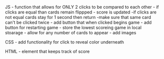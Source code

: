 


JS - function that allows for ONLY 2 clicks to be compared to each other
    - if clicks are equal than cards remain flippped
        - score is updated
    -if clicks are not equal cards stay for 1 second then return
    -make sure that same card can't be clicked twice
    - add button that when clicked begins game
    - add button for restarting game
    - store the lowest scoreing game in local stoarage
    - allow for any number of cards to appear
    - add images


CSS - add functionality for click to reveal color underneath

HTML - element that keeps track of score